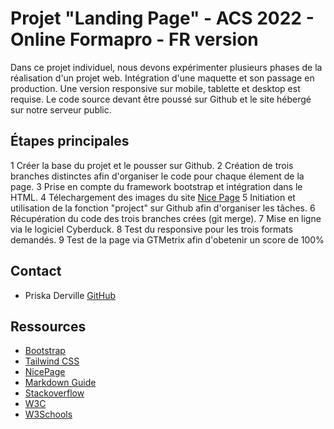 # Projet "Landing Page" - ACS 2022 - Online Formapro - FR version

Dans ce projet individuel, nous devons expérimenter plusieurs phases de la réalisation d'un projet web. Intégration d'une maquette et son passage en production. 
Une version responsive sur mobile, tablette et desktop est requise. Le code source devant être poussé sur Github et le site hébergé sur notre serveur public. 

## Étapes principales

1 Créer la base du projet et le pousser sur Github.
2 Création de trois branches distinctes afin d'organiser le code pour chaque élement de la page.
3 Prise en compte du framework bootstrap et intégration dans le HTML.
4 Télechargement des images du site [Nice Page](https://nicepage.com/landing-page/preview/everything-is-technology-19816)
5 Initiation et utilisation de la fonction "project" sur Github afin d'organiser les tâches. 
6 Récupération du code des trois branches crées (git merge).
7 Mise en ligne via le logiciel Cyberduck.
8 Test du responsive pour les trois formats demandés.
9 Test de la page via GTMetrix afin d'obetenir un score de 100%

## Contact

- Priska Derville [GitHub](https://github.com/PriskaSama)

## Ressources

- [Bootstrap](https://getbootstrap.com/)
- [Tailwind CSS](https://tailwindcss.com/)
- [NicePage](https://nicepage.com/landing-page/preview/everything-is-technology-19816?device=desktop)
- [Markdown Guide](https://www.markdownguide.org/)
- [Stackoverflow](https://stackoverflow.com/)
- [W3C](https://www.w3.org/)
- [W3Schools](https://www.w3schools.com/)
